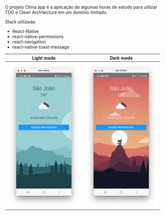 O projeto Clima app é a aplicação de algumas horas de estudo para utilizar TDD e Clean Architecture em um domínio limitado.

Stack utilizada:
- React-Native
- react-native-permissions
- react-navigation
- react-native-toast-message

|Light mode  |Dark mode|
|---|---|
|![Light mode](./app-images/App%20light.png)   | ![Dark mode](./app-images/App%20dark.png)  |





